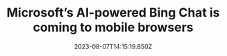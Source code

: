 ---
external: true
url: https://www.theverge.com/2023/8/7/23822773/microsoft-bing-ai-chat-mobile-browsers-google-chrome-safari
title: Microsoft’s AI-powered Bing Chat is coming to mobile browsers
description: Bing Chat is coming to all mobile browsers. Microsoft had been locking Bing Chat to its own Edge browser, but it’s already starting to work on Chrome and Safari.
date: 2023-08-07T14:15:19.650Z
icon: https://www.google.com/s2/favicons?domain=theverge.com&sz=32
source: The Verge
---